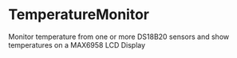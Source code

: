 # TemperatureMonitor
Monitor temperature from one or more DS18B20 sensors and show temperatures on a MAX6958 LCD Display
